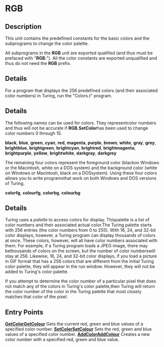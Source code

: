 
# RGB

## Description
This unit contains the predefined constants for the basic colors and the subprograms to change the color palette.

All subprograms in the **RGB** unit are exported qualified (and thus must be prefaced with "**RGB.**"). All the color constants are exported unqualified and thus do not need the **RGB** prefix.


## Details
For a program that displays the 256 predefined colors (and their associated color numbers) in Turing, run the "Colors.t" program.




## Details
The following names can be used for colors.  They representcolor numbers and thus will not be accurate if **RGB.SetColor**has been used to change color numbers 0 through 15.

**black**, **blue**, **green**, **cyan**, **red**, **magenta**, **purple**, **brown**, **white**, **gray**, **grey**, **brightblue**, **brightgreen**, **brightcyan**, **brightred**, **brightmagenta**, **brightpurple**, **yellow**, **brightwhite**, **darkgray**, **darkgrey**

The remaining four colors represent the foreground color (blackon Windows or the Macintosh, white on a DOS system) and the background color (white on Windows or Macintosh, black on a DOSsystem).  Using these four colors allows you to write programsthat work on both Windows and DOS versions of Turing.

**colorfg**, **colourfg**, **colorbg**, **colourbg**


## Details
Turing uses a _palette_ to access colors for display.  Thispalette is a list of color numbers and their associated actual color.The Turing palette starts with 256 entries (the color numbers from 0 to 255). With 16, 24, and 32-bit color displays, however, a Turing program can display thousands of colors at once. These colors, however, will all have color numbers associated with them. For example, if a Turing program loads a JPEG image, there may bethousands of colors on the screen, but the number of color numberswill stay at 256. Likewise, 16, 24, and 32-bit color displays, if you load a picture in GIF format that has a 256 colors that are different from the initial Turing color palette, they will appear in the run window.  However, they will not be added to Turing's color palette.

If you attempt to determine the color number of a particular pixel that does not match any of the colors in Turing's color palette,then Turing will return the color number of the color in the Turing palette that most closely matches that color of the pixel.


## Entry Points

[**GetColor**](rgb_getcolor.html)[**GetColour**](rgb_getcolor.html)   Gets the current red, green and blue values of a specified color number.
[**SetColor**](rgb_setcolor.html)[**SetColour**](rgb_setcolor.html)   Sets the red, green and blue values of a specified color number.
[**AddColor**](rgb_addcolor.html)[**AddColour**](rgb_addcolor.html)   Creates a new color number with a specified red, green and blue value.
